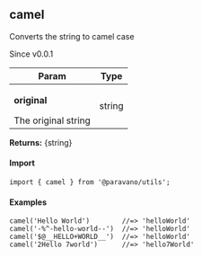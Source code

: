 <h2>camel</h2>
<p>Converts the string to camel case</p>
<p>Since v0.0.1</p>
<table>
      <thead>
      <tr>
        <th>Param</th>
        <th>Type</th></tr>
      </thead>
      <tbody><tr><td><p><b>original</b></p>The original string</td><td>string</td></tr></tbody>
    </table><p><b>Returns:</b> {string}</p>
<h4>Import</h4>

```
import { camel } from '@paravano/utils';
```

  <h4>Examples</h4>




```    
camel('Hello World')        //=> 'helloWorld'
camel('-%^-hello-world--')  //=> 'helloWorld'
camel('$@__HELLO+WORLD__')  //=> 'helloWorld'
camel('2Hello 7world')      //=> 'hello7World'
```

    